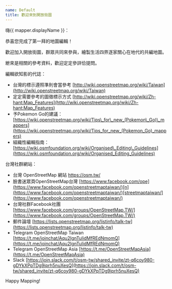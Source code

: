 ```yaml
---
name: Default
title: 歡迎來到開放街圖
---
```


嗨{{ mapper.displayName }}：

恭喜您完成了第一拜的地圖編輯！

歡迎加入開放街圖，群眾共同來參與，繪製生活四界逐家關心在地代的共編地圖。

紲來是相關的參考資料，歡迎定定參詳佮提問。

編輯欲知影的代誌：
* 台灣的標示遵照準則會當參考 [http://wiki.openstreetmap.org/wiki/Taiwan](http://wiki.openstreetmap.org/wiki/Taiwan)
* 定定需要參考的圖徵標示方式 [http://wiki.openstreetmap.org/wiki/Zh-hant:Map_Features](http://wiki.openstreetmap.org/wiki/Zh-hant:Map_Features)
* 予Pokemon Go的建議：[https://wiki.openstreetmap.org/wiki/Tips\_for\_new_(Pokemon\_Go)\_mappers](https://wiki.openstreetmap.org/wiki/Tips_for_new_(Pokemon_Go)_mappers)
* 組織性編輯指南：[https://wiki.osmfoundation.org/wiki/Organised\_Editing\_Guidelines](https://wiki.osmfoundation.org/wiki/Organised_Editing_Guidelines)

台灣社群網站：
* 台灣 OpenStreetMap 網站   [http](https://osm.tw/)[s://osm.tw/](https://osm.tw/)
* 臉書迷眾頁OpenStreetMap台灣 [https://www.facebook.com/ope](https://www.facebook.com/openstreetmaptaiwan/)[n](https://www.facebook.com/openstreetmaptaiwan/)[streetmaptaiwan/](https://www.facebook.com/openstreetmaptaiwan/)
* 台灣社群Facebook社團 [https://www.facebook.com/groups/OpenStreetMap.TW/](https://www.facebook.com/groups/OpenStreetMap.TW/)
* 郵件論壇 [https://lists.openstreetmap.org/listinfo/talk-tw](https://lists.openstreetmap.org/listinfo/talk-tw)
* Telegram OpenStreetMap Taiwan [https://t.me/joinchat/Aqu2IgnTuIidMfREdNmomQ](https://t.me/joinchat/Aqu2IgnTuIidMfREdNmomQ)
* Telegram OpenStreetMap Asia [https://t.me/OpenStreetMapAsia](https://t.me/OpenStreetMapAsia)
* Slack [https://join.slack.com/t/osm-tw/shared_invite/zt-q6coy980-gDYkXPpTDg9iprh5nuXesQ](https://join.slack.com/t/osm-tw/shared_invite/zt-q6coy980-gDYkXPpTDg9iprh5nuXesQ)

Happy Mapping!

